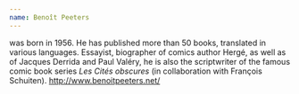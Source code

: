 ```yaml
---
name: Benoît Peeters
---
```

was born in 1956. He has published more than 50 books, translated in various languages. Essayist, biographer of comics author Hergé, as well as of Jacques Derrida and Paul Valéry, he is also the scriptwriter of the famous comic book series *Les Cités obscures* (in collaboration with François Schuiten). http://www.benoitpeeters.net/